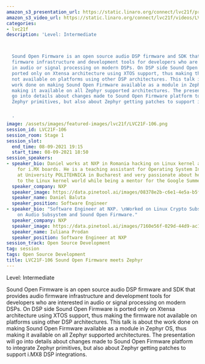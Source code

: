 ```yaml
---
amazon_s3_presentation_url: https://static.linaro.org/connect/lvc21f/presentations/LVC21F-106.pdf
amazon_s3_video_url: https://static.linaro.org/connect/lvc21f/videos/LVC21F-106.mp4
categories:
- lvc21f
description: 'Level: Intermediate 



  Sound Open Firmware is an open source audio DSP firmware and SDK that provides audio
  firmware infrastructure and development tools for developers who are interested
  in audio or signal processing on modern DSPs. On DSP side Sound Open Firmware is
  ported only on Xtensa architecture using XTOS support, thus making the firmware
  not available on platforms using other DSP architectures. This talk is about the
  work done on making Sound Open Firmware available as a module in Zephyr OS, thus
  making it available on all Zephyr supported architectures. The presentation will
  go into details about changes made to Sound Open Firmware platform to integrate
  Zephyr primitives, but also about Zephyr getting patches to support i.MX8 DSP integrations.


  '
image: /assets/images/featured-images/lvc21f/LVC21F-106.png
session_id: LVC21F-106
session_room: Stage 1
session_slot:
  end_time: 08-09-2021 19:15
  start_time: 08-09-2021 18:50
session_speakers:
- speaker_bio: Daniel works at NXP in Romania hacking on Linux kernel audio drivers
    for i.MX boards. He is a teaching assistant for Operating System Internals class
    at University POLITEHNICA in Bucharest and very passionate about helping newcomers
    to the Linux kernel world while being a mentor for the Google Summer of Code.
  speaker_company: NXP
  speaker_image: https://data.pinetool.ai/images/08378e2b-c6e1-4e5a-b5f2-42bd07095cfe.jpeg
  speaker_name: Daniel Baluta
  speaker_position: Software Engineer
- speaker_bio: "Software Engineer at NXP. \nWorked on Linux Crypto Subsystem and now
    on Audio Subsystem and Sound Open Firmware."
  speaker_company: NXP
  speaker_image: https://data.pinetool.ai/images/7160e56f-029d-44d9-ac17-65b802d3e015.jpeg
  speaker_name: Iuliana Prodan
  speaker_position: Software Engineer at NXP
session_track: Open Source Development
tag: session
tags: Open Source Development
title: LVC21F-106 Sound Open Firmware meets Zephyr
---
```


Level: Intermediate 


Sound Open Firmware is an open source audio DSP firmware and SDK that provides audio firmware infrastructure and development tools for developers who are interested in audio or signal processing on modern DSPs. On DSP side Sound Open Firmware is ported only on Xtensa architecture using XTOS support, thus making the firmware not available on platforms using other DSP architectures. This talk is about the work done on making Sound Open Firmware available as a module in Zephyr OS, thus making it available on all Zephyr supported architectures. The presentation will go into details about changes made to Sound Open Firmware platform to integrate Zephyr primitives, but also about Zephyr getting patches to support i.MX8 DSP integrations.